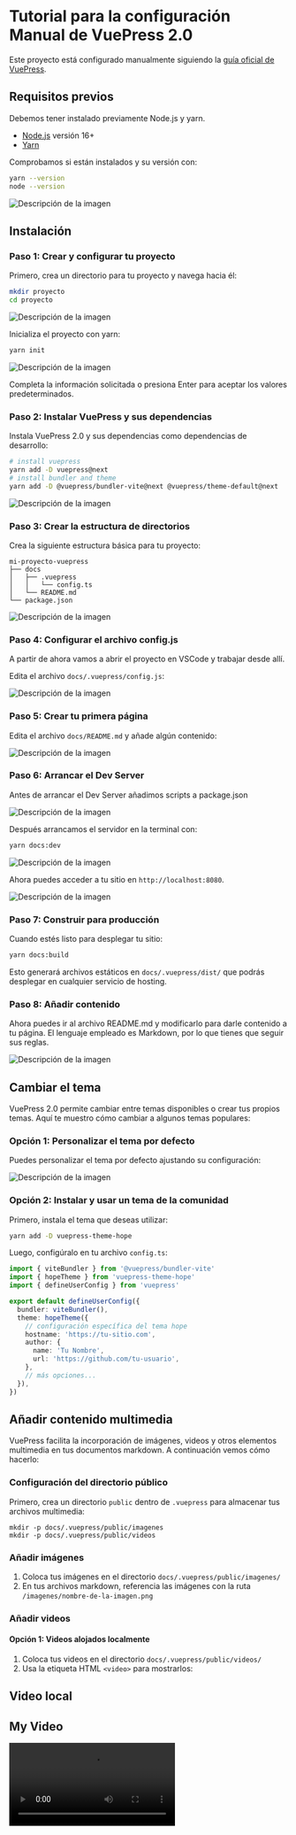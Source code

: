 # Tutorial para la configuración Manual de VuePress 2.0

Este proyecto está configurado manualmente siguiendo la [guía oficial de VuePress](https://vuepress.vuejs.org/guide/getting-started.html#project-setup).

## Requisitos previos

Debemos tener instalado previamente Node.js y yarn. 

- [Node.js](https://nodejs.org/en/) versión 16+
- [Yarn](https://yarnpkg.com/getting-started/install)

Comprobamos si están instalados y su versión con:

```bash
yarn --version
node --version
```
![Descripción de la imagen](/imagenes/Imagen1.png)


## Instalación

### Paso 1: Crear y configurar tu proyecto

Primero, crea un directorio para tu proyecto y navega hacia él:

```bash
mkdir proyecto
cd proyecto
```
![Descripción de la imagen](/imagenes/Imagen2.png)

Inicializa el proyecto con yarn:

```bash
yarn init
```

![Descripción de la imagen](/imagenes/Imagen3.png)

Completa la información solicitada o presiona Enter para aceptar los valores predeterminados. 

### Paso 2: Instalar VuePress y sus dependencias

Instala VuePress 2.0 y sus dependencias como dependencias de desarrollo:

```bash
# install vuepress
yarn add -D vuepress@next
# install bundler and theme
yarn add -D @vuepress/bundler-vite@next @vuepress/theme-default@next
```
![Descripción de la imagen](/imagenes/Imagen4.png)

### Paso 3: Crear la estructura de directorios

Crea la siguiente estructura básica para tu proyecto:

```
mi-proyecto-vuepress
├── docs
│   ├── .vuepress
│   │   └── config.ts
│   └── README.md
└── package.json
```



![Descripción de la imagen](/imagenes/Imagen5.png)

### Paso 4: Configurar el archivo config.js

A partir de ahora vamos a abrir el proyecto en VSCode y trabajar desde allí.

Edita el archivo `docs/.vuepress/config.js`:

![Descripción de la imagen](/imagenes/Imagen6.png)


### Paso 5: Crear tu primera página

Edita el archivo `docs/README.md` y añade algún contenido:

![Descripción de la imagen](/imagenes/Imagen7.png)



### Paso 6: Arrancar el Dev Server

Antes de arrancar el Dev Server añadimos scripts a package.json

![Descripción de la imagen](/imagenes/Imagen8.png)

Después arrancamos el servidor en la terminal con:

```bash
yarn docs:dev
```

![Descripción de la imagen](/imagenes/Imagen9.png)

Ahora puedes acceder a tu sitio en `http://localhost:8080`.

![Descripción de la imagen](/imagenes/Imagen10.png)


### Paso 7: Construir para producción

Cuando estés listo para desplegar tu sitio:

```bash
yarn docs:build
```

Esto generará archivos estáticos en `docs/.vuepress/dist/` que podrás desplegar en cualquier servicio de hosting.

### Paso 8: Añadir contenido

Ahora puedes ir al archivo README.md y modificarlo para darle contenido a tu página. El lenguaje empleado es Markdown, por lo que tienes que seguir sus reglas.

![Descripción de la imagen](/imagenes/Imagen10.5.png)

## Cambiar el tema

VuePress 2.0 permite cambiar entre temas disponibles o crear tus propios temas. Aquí te muestro cómo cambiar a algunos temas populares:

### Opción 1: Personalizar el tema por defecto

Puedes personalizar el tema por defecto ajustando su configuración:

![Descripción de la imagen](/imagenes/Imagen11.png)


### Opción 2: Instalar y usar un tema de la comunidad

Primero, instala el tema que deseas utilizar:

```bash
yarn add -D vuepress-theme-hope
```

Luego, configúralo en tu archivo `config.ts`:

```typescript
import { viteBundler } from '@vuepress/bundler-vite'
import { hopeTheme } from 'vuepress-theme-hope'
import { defineUserConfig } from 'vuepress'

export default defineUserConfig({
  bundler: viteBundler(),
  theme: hopeTheme({
    // configuración específica del tema hope
    hostname: 'https://tu-sitio.com',
    author: {
      name: 'Tu Nombre',
      url: 'https://github.com/tu-usuario',
    },
    // más opciones...
  }),
})
```
## Añadir contenido multimedia

VuePress facilita la incorporación de imágenes, videos y otros elementos multimedia en tus documentos markdown. A continuación vemos cómo hacerlo:

### Configuración del directorio público

Primero, crea un directorio `public` dentro de `.vuepress` para almacenar tus archivos multimedia:



```
mkdir -p docs/.vuepress/public/imagenes
mkdir -p docs/.vuepress/public/videos
```

### Añadir imágenes

1. Coloca tus imágenes en el directorio `docs/.vuepress/public/imagenes/`
2. En tus archivos markdown, referencia las imágenes con la ruta `/imagenes/nombre-de-la-imagen.png`

### Añadir videos

#### Opción 1: Videos alojados localmente

1. Coloca tus videos en el directorio `docs/.vuepress/public/videos/`
2. Usa la etiqueta HTML `<video>` para mostrarlos:

## Video local
## My Video

<video src="/videos/1.mp4" controls></video>



